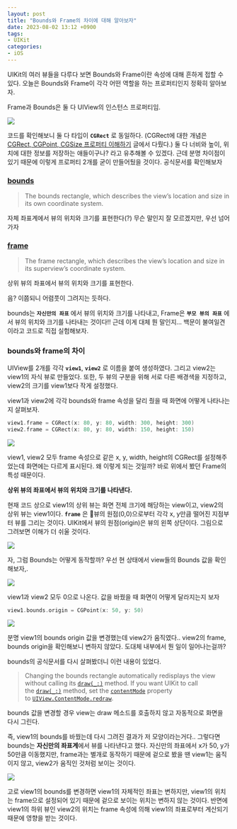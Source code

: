 ```yaml
---
layout: post
title: "Bounds와 Frame의 차이에 대해 알아보자"
date: 2023-08-02 13:12 +0900
tags:
- UIKit
categories:
- iOS
---
```

UIKit의 여러 뷰들을 다루다 보면 Bounds와 Frame이란 속성에 대해 흔하게 접할 수 있다. 오늘은 Bounds와 Frame이 각각 어떤 역할을 하는 프로퍼티인지 정확히 알아보자.

Frame과 Bounds은 둘 다 UIView의 인스턴스 프로퍼티임.

![](https://i.imgur.com/UKCH0VK.png)

코드를 확인해보니 둘 다 타입이 **`CGRect`** 로 동일하다. (CGRect에 대한 개념은 [CGRect, CGPoint, CGSize 프로퍼티 이해하기](https://walkerhilla.github.io/posts/CGRect,-CGPoint,-CGSize-%ED%94%84%EB%A1%9C%ED%8D%BC%ED%8B%B0-%EC%9D%B4%ED%95%B4%ED%95%98%EA%B8%B0/) 글에서 다뤘다.) 둘 다 너비와 높이, 위치에 대한 정보를 저장하는 애들이구나? 라고 유추해볼 수 있겠다. 근데 분명 차이점이 있기 때문에 이렇게 프로퍼티 2개를 굳이 만들어뒀을 것이다. 공식문서를 확인해보자
###  [bounds](https://developer.apple.com/documentation/uikit/uiview/1622580-bounds)
>The bounds rectangle, which describes the view’s location and size in its own coordinate system.

자체 좌표계에서 뷰의 위치와 크기를 표현한다(?) 
무슨 말인지 잘 모르겠지만, 우선 넘어가자

### [frame](https://developer.apple.com/documentation/uikit/uiview/1622621-frame)
>The frame rectangle, which describes the view’s location and size in its superview’s coordinate system.

상위 뷰의 좌표에서 뷰의 위치와 크기를 표현한다.

음? 이쯤되니 어렴풋이 그려지는 듯하다. 

bounds는 **`자신만의 좌표`** 에서 뷰의 위치와 크기를 나타내고, Frame은 **`부모 뷰의 좌표`** 에서 뷰의 위치와 크기를 나타내는 것이다!!
근데 이게 대체 뭔 말인지... 백문이 불여일견이라고 코드로 직접 실험해보자.

### bounds와 frame의 차이

UIView를 2개를 각각 **`view1`**, **`view2`** 로 이름을 붙여 생성하였다. 그리고 view2는 view1의 자식 뷰로 만들었다.
또한, 두 뷰의 구분을 위해 서로 다른 배경색을 지정하고, view2의 크기를 view1보다 작게 설정했다.

view1과 view2에 각각 bounds와 frame 속성을 달리 줬을 때 화면에 어떻게 나타나는지 살펴보자.

```swift
view1.frame = CGRect(x: 80, y: 80, width: 300, height: 300)
view2.frame = CGRect(x: 80, y: 80, width: 150, height: 150)
```

![](https://i.imgur.com/PcSQ2Hw.png)

view1, view2 모두 frame 속성으로 같은 x, y, width, height의 CGRect를 설정해주었는데 화면에는 다르게 표시된다. 왜 이렇게 되는 것일까? 바로 위에서 봤던 Frame의 특성 때문이다. 

**상위 뷰의 좌표에서 뷰의 위치와 크기를 나타낸다.**

현재 코드 상으로 view1의 상위 뷰는 화면 전체 크기에 해당하는 view이고, view2의 상위 뷰는 view1이다. **`frame`** 은 뷰의 원점(0,0)으로부터 각각 x, y만큼 떨어진 지점부터 뷰를 그리는 것이다. UIKit에서 뷰의 원점(origin)은 뷰의 왼쪽 상단이다. 그림으로 그려보면 이해가 더 쉬울 것이다.

![](https://i.imgur.com/0dr6euB.png)

자, 그럼 Bounds는 어떻게 동작할까? 우선 현 상태에서 view들의 Bounds 값을 확인해보자,.

![](https://i.imgur.com/LL8x3Yt.png)

view1과 view2 모두 0으로 나온다. 값을 바꿨을 때 화면이 어떻게 달라지는지 보자

```swift
view1.bounds.origin = CGPoint(x: 50, y: 50)
```

![](https://i.imgur.com/OPpxDi4.png)

분명 view1의 bounds origin 값을 변경했는데 view2가 움직였다.. view2의 frame, bounds origin을 확인해보니 변하지 않았다. 도대체 내부에서 뭔 일이 일어나는걸까? 

bounds의 공식문서를 다시 살펴봤더니 이런 내용이 있었다.

>Changing the bounds rectangle automatically redisplays the view without calling its [`draw(_:)`](https://developer.apple.com/documentation/uikit/uiview/1622529-draw) method. If you want UIKit to call the [`draw(_:)`](https://developer.apple.com/documentation/uikit/uiview/1622529-draw) method, set the [`contentMode`](https://developer.apple.com/documentation/uikit/uiview/1622619-contentmode) property to [`UIView.ContentMode.redraw`](https://developer.apple.com/documentation/uikit/uiview/contentmode/redraw).

bounds 값을 변경할 경우 view는 draw 메소드를 호출하지 않고 자동적으로 화면을 다시 그린다. 

즉, view1의 bounds를 바꿨는데 다시 그려진 결과가 저 모양이라는거다.. 그렇다면 bounds는 **자신만의 좌표계**에서 뷰를 나타낸다고 했다. 자신만의 좌표에서 x가 50, y가 50만큼 이동했지만, frame과는 별개로 동작하기 때문에 겉으로 봤을 땐 view1는 움직이지 않고, view2가 움직인 것처럼 보이는 것이다.

![](https://i.imgur.com/h7m5uJ2.gif)

고로 view1의 bounds를 변경하면 view1의 자체적인 좌표는 변하지만, view1의 위치는 frame으로 설정되어 있기 때문에 겉으로 보이는 위치는 변하지 않는 것이다. 반면에 view1의 하위 뷰인 view2의 위치는 frame 속성에 의해 view1의 좌표로부터 계산되기 때문에 영향을 받는 것이다.